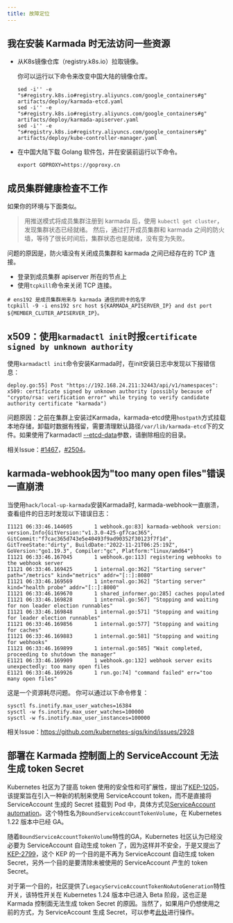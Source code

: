 ```yaml
---
title: 故障定位
---
```


## 我在安装 Karmada 时无法访问一些资源

- 从K8s镜像仓库（registry.k8s.io）拉取镜像。

  你可以运行以下命令来改变中国大陆的镜像仓库。

  ```shell
  sed -i'' -e "s#registry.k8s.io#registry.aliyuncs.com/google_containers#g" artifacts/deploy/karmada-etcd.yaml
  sed -i'' -e "s#registry.k8s.io#registry.aliyuncs.com/google_containers#g" artifacts/deploy/karmada-apiserver.yaml
  sed -i'' -e "s#registry.k8s.io#registry.aliyuncs.com/google_containers#g" artifacts/deploy/kube-controller-manager.yaml
  ```

- 在中国大陆下载 Golang 软件包，并在安装前运行以下命令。

  ```shell
  export GOPROXY=https://goproxy.cn
  ```

## 成员集群健康检查不工作
如果你的环境与下面类似。
>
> 用推送模式将成员集群注册到 karmada 后，使用 `kubectl get cluster`，发现集群状态已经就绪。
> 然后，通过打开成员集群和 karmada 之间的防火墙，等待了很长时间后，集群状态也是就绪，没有变为失败。

问题的原因是，防火墙没有关闭成员集群和 karmada 之间已经存在的 TCP 连接。

- 登录到成员集群 apiserver 所在的节点上
- 使用`tcpkill`命令来关闭 TCP 连接。

```
# ens192 是成员集群用来与 karmada 通信的网卡的名字 
tcpkill -9 -i ens192 src host ${KARMADA_APISERVER_IP} and dst port ${MEMBER_CLUTER_APISERVER_IP}。
```

## x509：使用`karmadactl init`时报`certificate signed by unknown authority`

使用`karmadactl init`命令安装Karmada时，在init安装日志中发现以下报错信息：
```log
deploy.go:55] Post "https://192.168.24.211:32443/api/v1/namespaces": x509: certificate signed by unknown authority (possibly because of "crypto/rsa: verification error" while trying to verify candidate authority certificate "karmada")
```

问题原因：之前在集群上安装过Karmada，karmada-etcd使用`hostpath`方式挂载本地存储，卸载时数据有残留，需要清理默认路径`/var/lib/karmada-etcd`下的文件。如果使用了karmadactl [--etcd-data](https://github.com/karmada-io/karmada/blob/master/pkg/karmadactl/cmdinit/cmdinit.go#L119)参数，请删除相应的目录。

相关Issue：[#1467](https://github.com/karmada-io/karmada/issues/1467)，[#2504](https://github.com/karmada-io/karmada/issues/2504)。

## karmada-webhook因为"too many open files"错误一直崩溃

当使用`hack/local-up-karmada`安装Karmada时, karmada-webhook一直崩溃，查看组件的日志时发现以下错误日志：

```log
I1121 06:33:46.144605       1 webhook.go:83] karmada-webhook version: version.Info{GitVersion:"v1.3.0-425-gf7cac365", GitCommit:"f7cac365d743e5e40493f9ad90352f30123f7f1d", GitTreeState:"dirty", BuildDate:"2022-11-21T06:25:19Z", GoVersion:"go1.19.3", Compiler:"gc", Platform:"linux/amd64"}
I1121 06:33:46.167045       1 webhook.go:113] registering webhooks to the webhook server
I1121 06:33:46.169425       1 internal.go:362] "Starting server" path="/metrics" kind="metrics" addr="[::]:8080"
I1121 06:33:46.169569       1 internal.go:362] "Starting server" kind="health probe" addr="[::]:8000"
I1121 06:33:46.169670       1 shared_informer.go:285] caches populated
I1121 06:33:46.169828       1 internal.go:567] "Stopping and waiting for non leader election runnables"
I1121 06:33:46.169848       1 internal.go:571] "Stopping and waiting for leader election runnables"
I1121 06:33:46.169856       1 internal.go:577] "Stopping and waiting for caches"
I1121 06:33:46.169883       1 internal.go:581] "Stopping and waiting for webhooks"
I1121 06:33:46.169899       1 internal.go:585] "Wait completed, proceeding to shutdown the manager"
E1121 06:33:46.169909       1 webhook.go:132] webhook server exits unexpectedly: too many open files
E1121 06:33:46.169926       1 run.go:74] "command failed" err="too many open files"
```

这是一个资源耗尽问题。 你可以通过以下命令修复：

```
sysctl fs.inotify.max_user_watches=16384
sysctl -w fs.inotify.max_user_watches=100000
sysctl -w fs.inotify.max_user_instances=100000
```

相关Issue：https://github.com/kubernetes-sigs/kind/issues/2928

## 部署在 Karmada 控制面上的 ServiceAccount 无法生成 token Secret

Kubernetes 社区为了提高 token 使用的安全性和可扩展性，提出了[KEP-1205](https://github.com/kubernetes/enhancements/tree/master/keps/sig-auth/1205-bound-service-account-tokens)，该提案旨在引入一种新的机制来使用 ServiceAccount token，而不是直接将 ServiceAccount 生成的 Secret 挂载到 Pod 中，具体方式见[ServiceAccount automation](https://kubernetes.io/docs/reference/access-authn-authz/service-accounts-admin/#service-account-automation)。这个特性名为`BoundServiceAccountTokenVolume`，在 Kubernetes 1.22 版本中已经 GA。

随着`BoundServiceAccountTokenVolume`特性的GA，Kubernetes 社区认为已经没必要为 ServiceAccount 自动生成 token 了，因为这样并不安全，于是又提出了[KEP-2799](https://github.com/kubernetes/enhancements/tree/master/keps/sig-auth/2799-reduction-of-secret-based-service-account-token)，这个 KEP 的一个目的是不再为 ServiceAccount 自动生成 token Secret，另外一个目的是要清除未被使用的 ServiceAccount 产生的 token Secret。

对于第一个目的，社区提供了`LegacyServiceAccountTokenNoAutoGeneration`特性开关，该特性开关在 Kubernetes 1.24 版本中已进入 Beta 阶段，这也正是 Karmada 控制面无法生成 token Secret 的原因。当然了，如果用户仍想使用之前的方式，为 ServiceAccount 生成 Secret，可以参考[此处](https://kubernetes.io/docs/tasks/configure-pod-container/configure-service-account/#manually-create-an-api-token-for-a-serviceaccount)进行操作。
